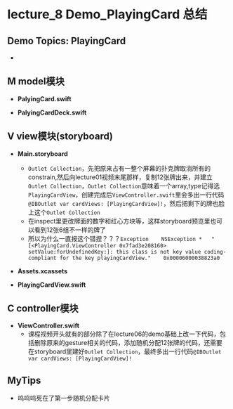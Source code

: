 # lecture_8 Demo_PlayingCard 总结
## Demo Topics: PlayingCard
- 

## M model模块
- **PalyingCard.swift**

- **PalyingCardDeck.swift**

## V view模块(storyboard)
- **Main.storyboard**
    + `Outlet Collection`，先把原来占有一整个屏幕的扑克牌取消所有的constrain,然后向lecture01视频末尾那样，复制12张牌出来，并建立`Outlet Collection`，`Outlet Collection`意味着一个array,type记得选`PlayingCardView`，创建完成后`ViewController.swift`里会多出一行代码 `@IBOutlet var cardViews: [PlayingCardView]!`，然后把剩下的牌也脸上这个`Outlet Collection`
    + 在inspect里更改牌面的数字和红心方块等，这样storyboard预览里也可以看到12张6组不一样的牌了
    + 所以为什么一直报这个错捏？？？`Exception    NSException *   "[<PlayingCard.ViewController 0x7fad3e208160> setValue:forUndefinedKey:]: this class is not key value coding-compliant for the key playingCardView."    0x00006000038823a0`

- **Assets.xcassets**

- **PlayingCardView.swift**

## C controller模块
- **ViewController.swift**
    + 课程视频开头就有的部分除了在lecture06的demo基础上改一下代码，包括删除原来的gesture相关的代码，添加随机分配12张牌的代码，还需要在storyboard里建好`Outlet Collection`，最终多出一行代码`@IBOutlet var cardViews: [PlayingCardView]!`

## MyTips
- 呜呜呜死在了第一步随机分配卡片